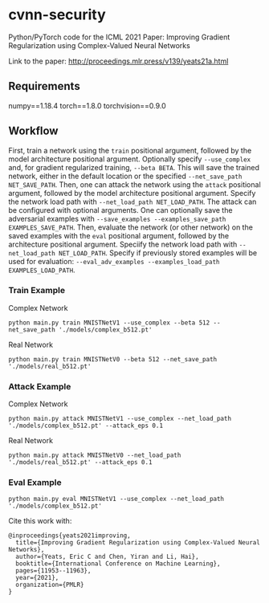 # cvnn-security
Python/PyTorch code for the ICML 2021 Paper: Improving Gradient Regularization using Complex-Valued Neural Networks

Link to the paper: http://proceedings.mlr.press/v139/yeats21a.html

## Requirements
numpy==1.18.4
torch==1.8.0
torchvision==0.9.0

## Workflow
First, train a network using the `train` positional argument, followed by the model architecture positional argument. Optionally specify `--use_complex` and, for gradient regularized training, `--beta BETA`. This will save the trained network, either in the default location or the specified `--net_save_path NET_SAVE_PATH`. Then, one can attack the network using the `attack` positional argument, followed by the model architecture positional argument. Specify the network load path with `--net_load_path NET_LOAD_PATH`. The attack can be configured with optional arguments. One can optionally save the adversarial examples with `--save_examples --examples_save_path EXAMPLES_SAVE_PATH`. Then, evaluate the network (or other network) on the saved examples with the `eval` positional argument, followed by the architecture positional argument. Speciify the network load path with `--net_load_path NET_LOAD_PATH`. Specify if previously stored examples will be used for evaluation: `--eval_adv_examples --examples_load_path EXAMPLES_LOAD_PATH`.

### Train Example
Complex Network
```
python main.py train MNISTNetV1 --use_complex --beta 512 --net_save_path './models/complex_b512.pt'
```

Real Network
```
python main.py train MNISTNetV0 --beta 512 --net_save_path './models/real_b512.pt'  
```

### Attack Example

Complex Network
```
python main.py attack MNISTNetV1 --use_complex --net_load_path './models/complex_b512.pt' --attack_eps 0.1
```
Real Network
```
python main.py attack MNISTNetV0 --net_load_path './models/real_b512.pt' --attack_eps 0.1
```

### Eval Example
```
python main.py eval MNISTNetV1 --use_complex --net_load_path './models/complex_b512.pt' 
```

Cite this work with:
```
@inproceedings{yeats2021improving,
  title={Improving Gradient Regularization using Complex-Valued Neural Networks},
  author={Yeats, Eric C and Chen, Yiran and Li, Hai},
  booktitle={International Conference on Machine Learning},
  pages={11953--11963},
  year={2021},
  organization={PMLR}
}
```